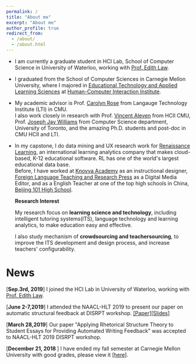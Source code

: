 ```yaml
---
permalink: /
title: "About me"
excerpt: "About me"
author_profile: true
redirect_from: 
  - /about/
  - /about.html
---
```

* I am currently a graduate student in HCI Lab, School of Computer Science in University of Waterloo, working with [Prof. Edith Law](http://edithlaw.ca/).
* I graduated from the School of Computer Sciences in Carnegie Mellon University, where I majored in [Educational Technology and Applied Learning Sciences](https://metals.hcii.cmu.edu) at [Human-Computer Interaction Institute](https://hcii.cmu.edu).
* My academic advisor is  Prof. [Carolyn Rose](http://www.cs.cmu.edu/~cprose/) from Langauge Technology Institute (LTI)  in CMU.  
I also work closely in research with Prof. [Vincent Aleven](https://hcii.cmu.edu/people/vincent-aleven) from HCII CMU, Prof. [Joseph Jay Williams](http://www.josephjaywilliams.com) from Computer Science department, University of Toronto, and the amazing Ph.D. students and post-doc in CMU HCII and LTI.

* In my capstone, I do data mining and UX research work for [Renaissance Learning](https://www.renaissance.com), an international learning analytics company that makes cloud-based, K-12 educational software. RL has one of the world's largest educational data base.  
  Before, I have worked at [Knovva Academy](https://www.knovva.com) as an instructional designer, [Foreign Language Teaching and Research Press](http://en.fltrp.com) as a Digital Media Editor, and as a English Teacher at one of the top high schools in China, [Beijing 101 High School](https://en.wikipedia.org/wiki/Beijing_101_Middle_School).

  **Research Interest**

   My research focus on **learning science and technology**, including intelligent tutoring systems(ITS), language technology and learning analytics, to make education easy and effective.  
    
   I also study mechanism of **crowdsourcing and teachersourcing**, to improve the ITS development and design process, and increase teachers' configurability.

News
===
[<b>Sep.3rd, 2019</b>] I joined the HCI Lab in University of Waterloo, working with [Prof. Edith Law](http://edithlaw.ca/).

[<b>June 2-7,2019</b>] I attended the NAACL-HLT 2019 to present our paper on automatic structural feedback at DISRPT workshop. [[Paper]](https://www.aclweb.org/anthology/W19-2720)[[Slides]](http://kexin-yang.github.io/files/slides_NAACL_ppt_0603.pdf)

[<b>March 28,2019</b>] Our paper "Applying Rhetorical Structure Theory to Student Essays for Providing Automated Writing Feedback" was accepted to NAACL-HLT 2019 DISRPT workshop.

[<b>December 21, 2018 </b>] I have ended my fall semester at Carnegie Mellon University with good grades, please view it [[here]](http://kexin-yang.github.io/files/CMU_transcript.pdf).
